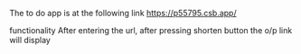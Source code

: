 The to do app is at the following link
https://p55795.csb.app/

functionality
After entering the url, after pressing shorten button
the o/p link will display
